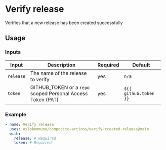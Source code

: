 
<!-- BOILERPLATE BEGIN -->
<!-- Generated by running `make docs` from the project root -->

# Verify release

Verifies that a new release has been created successfully

## Usage

### Inputs

|  Input  |                        Description                        |Required|        Default        |
|---------|-----------------------------------------------------------|--------|-----------------------|
|`release`|The name of the release to verify                          |yes     |``n/a``                |
|`token`  |GITHUB_TOKEN or a `repo` scoped Personal Access Token (PAT)|yes     |``${{ github.token }}``|

### Example

```yaml
- name: Verify release
  uses: oslokommune/composite-actions/verify-created-release@main
  with:
    release: # Required
    token: # Required
```



<!-- BOILERPLATE END -->